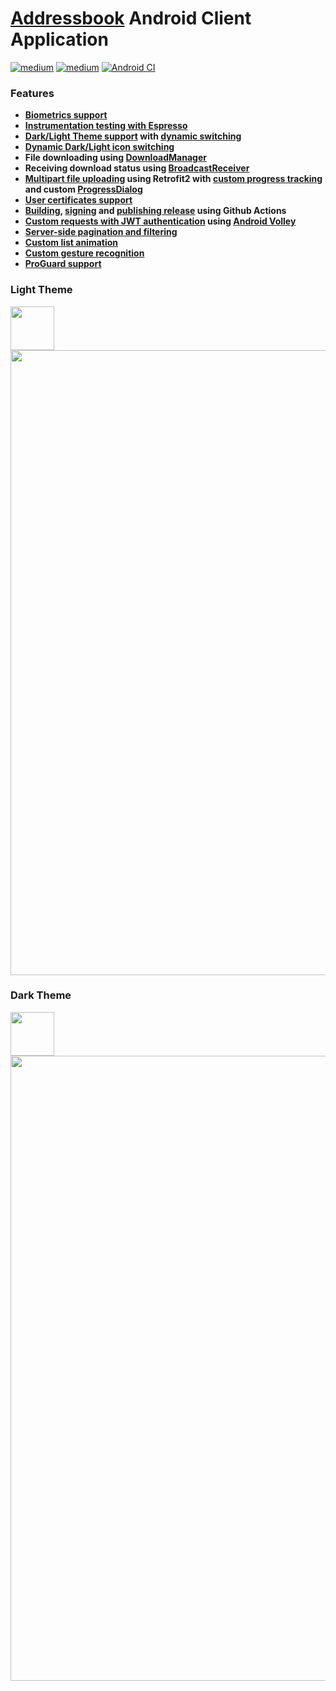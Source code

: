 # [Addressbook](https://github.com/dredwardhyde/addressbook) Android Client Application

[![medium](https://aleen42.github.io/badges/src/medium.svg)](https://medium.com/geekculture/how-to-make-a-login-activity-with-biometrics-support-on-android-62185f19cda1)  [![medium](https://aleen42.github.io/badges/src/medium.svg)](https://medium.com/geekculture/how-to-build-sign-and-publish-android-application-using-github-actions-aa6346679254)
[![Android CI](https://github.com/dredwardhyde/addressbook-android-app/actions/workflows/android.yml/badge.svg)](https://github.com/dredwardhyde/addressbook-android-app/actions/workflows/android.yml)

### Features

- **[Biometrics support](https://github.com/dredwardhyde/addressbook-android-app/blob/master/app/src/main/kotlin/com/deepschneider/addressbook/activities/LoginActivity.kt#L328)**
- **[Instrumentation testing with Espresso](https://github.com/dredwardhyde/addressbook-android-app/blob/master/app/src/androidTest/kotlin/com/deepschneider/addressbook/WorkflowTest.kt)**
- **[Dark/Light Theme support](https://github.com/dredwardhyde/addressbook-android-app/blob/master/app/src/main/res/values/themes.xml) with [dynamic switching](https://github.com/dredwardhyde/addressbook-android-app/blob/master/app/src/main/kotlin/com/deepschneider/addressbook/activities/LoginActivity.kt#L60)**
- **[Dynamic Dark/Light icon switching](https://github.com/dredwardhyde/addressbook-android-app/blob/master/app/src/main/kotlin/com/deepschneider/addressbook/activities/LoginActivity.kt#L106)**
- **File downloading using [DownloadManager](https://github.com/dredwardhyde/addressbook-android-app/blob/master/app/src/main/kotlin/com/deepschneider/addressbook/adapters/DocumentsListAdapter.kt#L62)**  
- **Receiving download status using [BroadcastReceiver](https://github.com/dredwardhyde/addressbook-android-app/blob/master/app/src/main/kotlin/com/deepschneider/addressbook/receivers/DownloadBroadcastReceiver.kt#L22)**  
- **[Multipart file uploading](https://github.com/dredwardhyde/addressbook-android-app/blob/master/app/src/main/kotlin/com/deepschneider/addressbook/activities/CreateOrEditPersonActivity.kt#L251) using Retrofit2 with [custom progress tracking](https://github.com/dredwardhyde/addressbook-android-app/blob/master/app/src/main/kotlin/com/deepschneider/addressbook/network/ProgressRequestBody.kt) and custom [ProgressDialog](https://github.com/dredwardhyde/addressbook-android-app/blob/master/app/src/main/res/layouts/dialogs/layout/uploading_progress_dialog.xml)**
- **[User certificates support](https://github.com/dredwardhyde/addressbook-android-app/blob/master/app/src/main/res/xml/network_security_config.xml#L5)**  
- **[Building](https://github.com/dredwardhyde/addressbook-android-app/blob/master/.github/workflows/android.yml#L31), [signing](https://github.com/dredwardhyde/addressbook-android-app/blob/master/app/build.gradle#L20) and [publishing release](https://github.com/dredwardhyde/addressbook-android-app/blob/master/.github/workflows/android.yml#L44) using Github Actions**  
- **[Custom requests with JWT authentication](https://github.com/dredwardhyde/addressbook-android-app/blob/master/app/src/main/kotlin/com/deepschneider/addressbook/network/FilteredListRequest.kt) using [Android Volley](https://github.com/dredwardhyde/addressbook-android-app/blob/master/app/src/main/kotlin/com/deepschneider/addressbook/activities/AbstractListActivity.kt#L100)**  
- **[Server-side pagination and filtering](https://github.com/dredwardhyde/addressbook-android-app/blob/master/app/src/main/kotlin/com/deepschneider/addressbook/activities/OrganizationsActivity.kt#L86)**  
- **[Custom list animation](https://github.com/dredwardhyde/addressbook-android-app/blob/master/app/src/main/kotlin/com/deepschneider/addressbook/activities/AbstractListActivity.kt#L119)**  
- **[Custom gesture recognition](https://github.com/dredwardhyde/addressbook-android-app/blob/master/app/src/main/kotlin/com/deepschneider/addressbook/listeners/OnSwipeTouchListener.kt)**  
- **[ProGuard support](https://github.com/dredwardhyde/addressbook-android-app/blob/master/app/proguard-rules.pro)**  

### Light Theme
<img src="https://raw.githubusercontent.com/dredwardhyde/addressbook-android-app/master/app/src/main/res/mipmap-xxxhdpi/ic_launcher.png" width="70"/>  
<img src="https://raw.githubusercontent.com/dredwardhyde/addressbook-android-app/master/screenshots/all_panels_light.png" width="1000"/>  

### Dark Theme
<img src="https://raw.githubusercontent.com/dredwardhyde/addressbook-android-app/master/app/src/main/res/mipmap-xxxhdpi/ic_launcher_dark.png" width="70"/>  
<img src="https://raw.githubusercontent.com/dredwardhyde/addressbook-android-app/master/screenshots/all_panels_dark.png" width="1000"/>  


